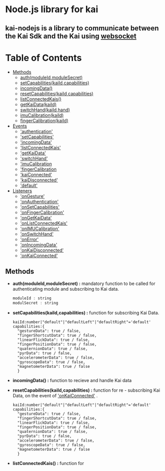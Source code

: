 # Node.js library for kai  

## kai-nodejs is a library to communicate between the Kai Sdk and the Kai using [websocket](https://www.npmjs.com/package/websocket)

# Table of Contents

* [Methods](#Methods)
  * [auth(moduleId,moduleSecret)](#auth)
  * [setCapabilities(kaiId,capabilities)](#set-capabilities)
  * [incomingData()](incoming-data)
  * [resetCapabilities(kaiId,capabilities)](reset-capabilites)
  * [listConnectedKais()](#list-connected-kais)
  * [getKaiData(kaiId)](#get-kai-data)
  * [switchHand(kaiId,hand)](switch-hand)
  * [imuCalibration(kaiId)](imu-Callibration)
  * [fingerCalibration(kaiId)](finger-calibration)
* [Events](#events)  
  * ['authentication'](#authentication)
  * ['setCapabilities'](#setCapabilities)
  * ['incomingData'](#incomingData)
  * ['listConnectedKais'](#listConnectedKais)
  * ['getKaiData'](#getKaiData)
  * ['switchHand'](#switchHand)
  * ['imuCalibration](#imuCalibration)
  * ['fingerCalibration](#fingerCalibration)
  * ['kaiConnected'](#kaiConnected)
  * ['kaiDisconnected'](#kaiDisconnected)
  * ['default'](#default)  
* [Listeners](#listeners)  
  * ['onGesture'](#on-gesture)  
  * ['onAuthentication'](#on-authentication)
  * ['onSetCapabilities'](#on-set-capabilities)
  * ['onFingerCalibration'](#on-finger-calibration)
  * ['onGetKaiData'](#on-get-kai-data)
  * ['onListConnectedKais'](#on-list-conected-kais)
  * ['onIMUCalibration'](#on-imu-calibration)
  * ['onSwitchHand'](#on-switch-hand)
  * ['onError'](#on-error)
  * ['onIncomingData'](#on-incoming-data)
  * ['onKaiDisconnected'](#on-kai-disconnected)
  * ['onKaiConnected'](#on-kai-connected)

## Methods

* **auth(moduleId,moduleSecret) :**
  mandatory function to be called for authenticating module and subscribing to Kai data.

  ```JavaScript
  moduleId : string
  modulSecret : string
  ```

* **setCapabilities(kaiId,capabilities) :** function for subscribing Kai Data.  

  ```JS
  kaiId:number|"default"|"defaultLeft"|"defaultRight"='default'
  capabilities:{
    "gestureData": true / false,
    "fingerShortcutData": true / false,
    "linearFlickData": true / false,
    "fingerPositionData": true / false,
    "quaternionData": true / false,
    "pyrData": true / false,
    "accelerometerData": true / false,
    "gyroscopeData": true / false,
    "magnetometerData": true / false
    }
  ```

* **incomingData() :** function to recieve and handle Kai data
  
* **resetCapabilities(kaiId,capabilities) :** function for re - subscribing Kai Data, on the event of ['onKaiConnected'](#on-kai-connected) .

  ```JS
  kaiId:number|"default"|"defaultLeft"|"defaultRight"='default'
  capabilities:{
    "gestureData": true / false,
    "fingerShortcutData": true / false,
    "linearFlickData": true / false,
    "fingerPositionData": true / false,
    "quaternionData": true / false,
    "pyrData": true / false,
    "accelerometerData": true / false,
    "gyroscopeData": true / false,
    "magnetometerData": true / false
    }
  ```

* **listConnectedKais() :** function for 

